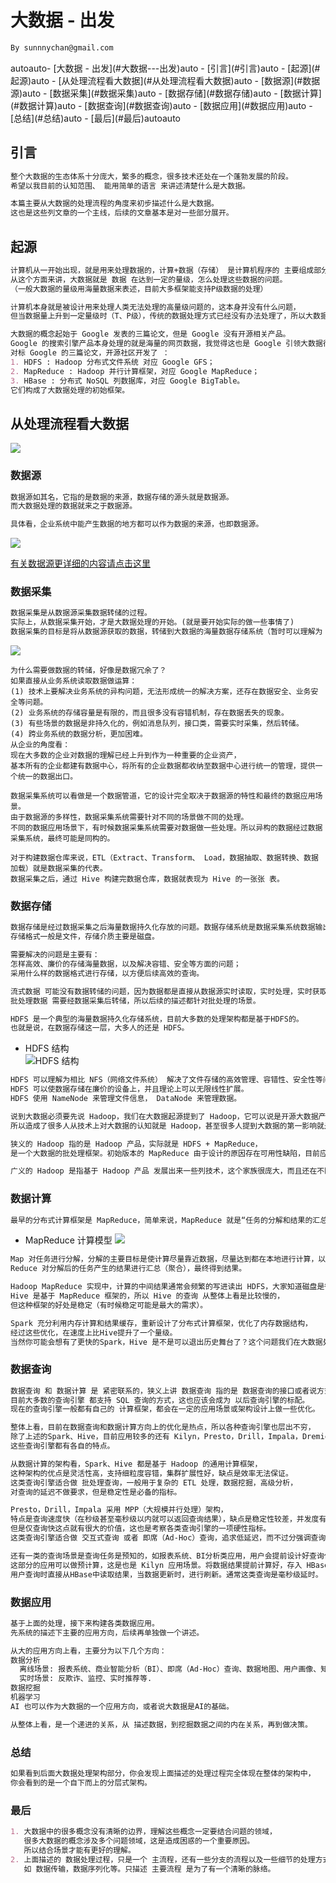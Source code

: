 #  大数据 - 出发
```md
By sunnnychan@gmail.com
```
<!-- TOC -->autoauto- [大数据 - 出发](#大数据---出发)auto  - [引言](#引言)auto  - [起源](#起源)auto  - [从处理流程看大数据](#从处理流程看大数据)auto    - [数据源](#数据源)auto    - [数据采集](#数据采集)auto    - [数据存储](#数据存储)auto    - [数据计算](#数据计算)auto    - [数据查询](#数据查询)auto    - [数据应用](#数据应用)auto    - [总结](#总结)auto    - [最后](#最后)autoauto<!-- /TOC -->
## 引言
```md
整个大数据的生态体系十分庞大，繁多的概念，很多技术还处在一个蓬勃发展的阶段。
希望以我目前的认知范围、 能用简单的语言 来讲述清楚什么是大数据。

本篇主要从大数据的处理流程的角度来初步描述什么是大数据。
这也是这些列文章的一个主线，后续的文章基本是对一些部分展开。
```

## 起源
```md
计算机从一开始出现，就是用来处理数据的，计算+数据（存储） 是计算机程序的 主要组成部分。
从这个方面来讲，大数据就是 数据 在达到一定的量级，怎么处理这些数据的问题。
（一般大数据的量级用海量数据来表述，目前大多框架能支持P级数据的处理）

计算机本身就是被设计用来处理人类无法处理的高量级问题的，这本身并没有什么问题，
但当数据量上升到一定量级时（T、P级），传统的数据处理方式已经没有办法处理了，所以大数据的处理需要自成一套体系。

大数据的概念起始于 Google 发表的三篇论文，但是 Google 没有开源相关产品。
Google 的搜索引擎产品本身处理的就是海量的网页数据，我觉得这也是 Google 引领大数据行业的一个原因（有技术的积累）。
对标 Google 的三篇论文，开源社区开发了 ：
1. HDFS : Hadoop 分布式文件系统 对应 Google GFS；
2. MapReduce : Hadoop 并行计算框架，对应 Google MapReduce；
3. HBase : 分布式 NoSQL 列数据库，对应 Google BigTable。
它们构成了大数据处理的初始框架。
```

## 从处理流程看大数据
![](pic/bigdata-process-workflow.png)

### 数据源
```md
数据源如其名，它指的是数据的来源，数据存储的源头就是数据源。
而大数据处理的数据就来之于数据源。

具体看，企业系统中能产生数据的地方都可以作为数据的来源，也即数据源。
```
![](pic/datasource.png)

[有关数据源更详细的内容请点击这里](bigdata-datasource.md)

### 数据采集
```md
数据采集是从数据源采集数据转储的过程。
实际上，从数据采集开始，才是大数据处理的开始。(就是要开始实际的做一些事情了)
数据采集的目标是将从数据源获取的数据，转储到大数据的海量数据存储系统（暂时可以理解为 HDFS）。
```
![](pic/datacollect.png)
```
为什么需要做数据的转储，好像是数据冗余了？
如果直接从业务系统读取数据做运算：
(1) 技术上要解决业务系统的异构问题，无法形成统一的解决方案，还存在数据安全、业务安全等问题。
(2) 业务系统的存储容量是有限的，而且很多没有容错机制，存在数据丢失的现象。
(3) 有些场景的数据是非持久化的，例如消息队列，接口类，需要实时采集，然后转储。
(4) 跨业务系统的数据分析，更加困难。
从企业的角度看：
现在大多数的企业对数据的理解已经上升到作为一种重要的企业资产，
基本所有的企业都建有数据中心，将所有的企业数据都收纳至数据中心进行统一的管理，提供一个统一的数据出口。

数据采集系统可以看做是一个数据管道，它的设计完全取决于数据源的特性和最终的数据应用场景。
由于数据源的多样性，数据采集系统需要针对不同的场景做不同的处理。
不同的数据应用场景下，有时候数据采集系统需要对数据做一些处理。所以异构的数据经过数据采集系统，最终可能是同构的。

对于构建数据仓库来说，ETL（Extract、Transform、 Load，数据抽取、数据转换、数据加载）就是数据采集的代表。
数据采集之后，通过 Hive 构建完数据仓库，数据就表现为 Hive 的一张张 表。
```
### 数据存储
```md
数据存储是经过数据采集之后海量数据持久化存放的问题。数据存储系统是数据采集系统数据输出的目的地。
存储格式一般是文件，存储介质主要是磁盘。

需要解决的问题是主要有：
怎样高效、廉价的存储海量数据，以及解决容错、安全等方面的问题；
采用什么样的数据格式进行存储，以方便后续高效的查询。

流式数据 可能没有数据转储的问题，因为数据都是直接从数据源实时读取，实时处理，实时获取结果。
批处理数据 需要经数据采集后转储，所以后续的描述都针对批处理的场景。

HDFS 是一个典型的海量数据持久化存储系统，目前大多数的处理架构都是基于HDFS的。
也就是说，在数据存储这一层，大多人的还是 HDFS。
```
* HDFS 结构  
![HDFS 结构](pic/hdfs-arch.png)
```md
HDFS 可以理解为相比 NFS（网络文件系统） 解决了文件存储的高效管理、容错性、安全性等问题，
HDFS 可以使数据存储在廉价的设备上，并且理论上可以无限线性扩展。
HDFS 使用 NameNode 来管理文件信息， DataNode 来管理数据。
```

```md
说到大数据必须要先说 Hadoop，我们在大数据起源提到了 Hadoop，它可以说是开源大数据产品的起步，
所以造成了很多人从技术上对大数据的认知就是 Hadoop，甚至很多人提到大数据的第一影响就是 Hadoop。

狭义的 Hadoop 指的是 Hadoop 产品，实际就是 HDFS + MapReduce，
是一个大数据的批处理框架。初始版本的 MapReduce 由于设计的原因存在可用性缺陷，目前应升级到 YARN。

广义的 Hadoop 是指基于 Hadoop 产品 发展出来一些列技术，这个家族很庞大，而且还在不断发展。
```
### 数据计算
```md
最早的分布式计算框架是 MapReduce，简单来说，MapReduce 就是“任务的分解和结果的汇总”。
```
* MapReduce 计算模型
![](pic/MapReduce-flow.png)
```md
Map 对任务进行分解，分解的主要目标是使计算尽量靠近数据，尽量达到都在本地进行计算，以减少数据传输，节省带宽。
Reduce 对分解后的任务产生的结果进行汇总（聚合），最终得到结果。

Hadoop MapReduce 实现中，计算的中间结果通常会频繁的写进读出 HDFS，大家知道磁盘是很慢的，
Hive 是基于 MapReduce 框架的，所以 Hive 的查询 从整体上看是比较慢的，
但这种框架的好处是稳定（有时候稳定可能是最大的需求）。

Spark 充分利用内存计算和结果缓存，重新设计了分布式计算框架，优化了内存数据结构，
经过这些优化，在速度上比Hive提升了一个量级。
当然你可能会想有了更快的Spark，Hive 是不是可以退出历史舞台了？这个问题我们在大数据处理框架时再做说明。
```
### 数据查询
```md
数据查询 和 数据计算 是 紧密联系的，狭义上讲 数据查询 指的是 数据查询的接口或者说方式，
目前大多数的查询引擎 都支持 SQL 查询的方式，这也应该会成为 以后查询引擎的标配。
现在的查询引擎一般都有自己的 计算框架，都会在一定的应用场景或架构设计上做一些优化。

整体上看，目前在数据查询和数据计算方向上的优化是热点，所以各种查询引擎也层出不穷，
除了上述的Spark、Hive，目前应用较多的还有 Kilyn，Presto，Drill，Impala，Dremio等。
这些查询引擎都有各自的特点。

从数据计算的架构看，Spark、Hive 都是基于 Hadoop 的通用计算框架，
这种架构的优点是灵活性高，支持细粒度容错，集群扩展性好，缺点是效率无法保证。
这类查询引擎适合做 批处理查询，一般用于复杂的 ETL 处理，数据挖掘，高级分析，
对查询的延迟不做要求，但是稳定性是必备的指标。

Presto，Drill，Impala 采用 MPP（大规模并行处理）架构，
特点是查询速度快（在秒级甚至毫秒级以内就可以返回查询结果），缺点是稳定性较差，并发度有限，可扩展性不足。
但是仅查询快这点就有很大的价值，这也是考察各类查询引擎的一项硬性指标。
这类查询引擎适合做 交互式查询 或者 即席（Ad-Hoc）查询，追求低延迟，而不过分强调查询内部容错。

还有一类的查询场景是查询任务是预知的，如报表系统、BI分析类应用，用户会提前设计好查询任务。
这部分的应用可以做预计算，这是也是 Kilyn 应用场景。将数据结果提前计算好，存入 HBase，
用户查询时直接从HBase中读取结果，当数据更新时，进行刷新。通常这类查询是毫秒级延时。
```
### 数据应用
```md
基于上面的处理，接下来构建各类数据应用。
先系统的描述下主要的应用方向，后续再单独做一个讲述。

从大的应用方向上看，主要分为以下几个方向：
数据分析  
  离线场景: 报表系统、商业智能分析（BI）、即席（Ad-Hoc）查询、数据地图、用户画像、知识图谱等。
  实时场景: 反欺诈、监控、实时推荐等.
数据挖掘
机器学习
AI 也可以作为大数据的一个应用方向，或者说大数据是AI的基础。

从整体上看，是一个递进的关系，从 描述数据，到挖掘数据之间的内在关系，再到做决策。
```
### 总结
```md
如果看到后面大数据处理架构部分，你会发现上面描述的处理过程完全体现在整体的架构中，
你会看到的是一个自下而上的分层式架构。
```
### 最后
```md
1. 大数据中的很多概念没有清晰的边界，理解这些概念一定要结合问题的领域，
   很多大数据的概念涉及多个问题领域，这是造成困惑的一个重要原因。
   所以结合场景才能有更好的理解。
2. 上面描述的 数据处理过程，只是一个 主流程，还有一些分支的流程以及一些细节的处理方式，
   如 数据传输，数据序列化等。只描述 主要流程 是为了有一个清晰的脉络。
```